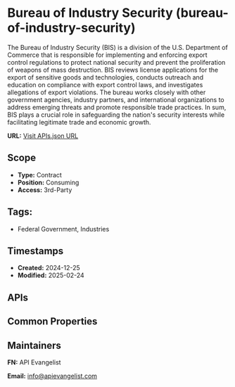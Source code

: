 # Bureau of Industry Security (bureau-of-industry-security)
The Bureau of Industry Security (BIS) is a division of the U.S. Department of Commerce that is responsible for implementing and enforcing export control regulations to protect national security and prevent the proliferation of weapons of mass destruction. BIS reviews license applications for the export of sensitive goods and technologies, conducts outreach and education on compliance with export control laws, and investigates allegations of export violations. The bureau works closely with other government agencies, industry partners, and international organizations to address emerging threats and promote responsible trade practices. In sum, BIS plays a crucial role in safeguarding the nation's security interests while facilitating legitimate trade and economic growth.

**URL:** [Visit APIs.json URL](https://example.com/apis/apis.yml)

## Scope

- **Type:** Contract 
- **Position:** Consuming 
- **Access:** 3rd-Party 

## Tags:

 - Federal Government, Industries

## Timestamps

- **Created:** 2024-12-25 
- **Modified:** 2025-02-24 

## APIs


## Common Properties


## Maintainers

**FN:** API Evangelist

**Email:** info@apievangelist.com

